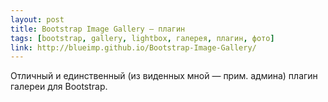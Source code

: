 ```yaml
---
layout: post
title: Bootstrap Image Gallery — плагин
tags: [bootstrap, gallery, lightbox, галерея, плагин, фото]
link: http://blueimp.github.io/Bootstrap-Image-Gallery/
---
```


Отличный и единственный (из виденных мной — прим. админа) плагин галереи для Bootstrap.
